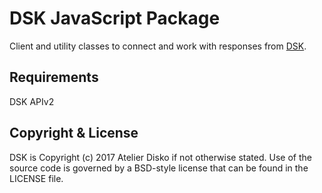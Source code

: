 # DSK JavaScript Package

Client and utility classes to connect and work with 
responses from [DSK](https://github.com/atelierdisko/dsk).

## Requirements

DSK APIv2

## Copyright & License

DSK is Copyright (c) 2017 Atelier Disko if not otherwise stated. Use of the
source code is governed by a BSD-style license that can be found in the LICENSE
file.


